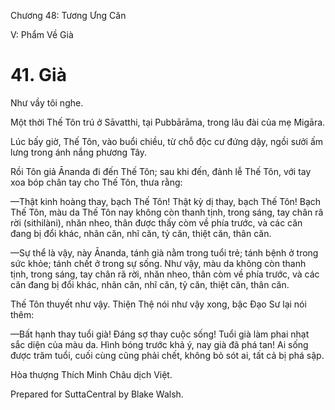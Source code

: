  

Chương 48: Tương Ưng Căn

V: Phẩm Về Già

# 41\. Già

Như vầy tôi nghe.

Một thời Thế Tôn trú ở Sāvatthi, tại Pubbārāma, trong lâu đài của mẹ Migāra.

Lúc bấy giờ, Thế Tôn, vào buổi chiều, từ chỗ độc cư đứng dậy, ngồi sưởi ấm lưng trong ánh nắng phương Tây.

Rồi Tôn giả Ānanda đi đến Thế Tôn; sau khi đến, đảnh lễ Thế Tôn, với tay xoa bóp chân tay cho Thế Tôn, thưa rằng:

—Thật kinh hoàng thay, bạch Thế Tôn! Thật kỳ dị thay, bạch Thế Tôn! Bạch Thế Tôn, màu da Thế Tôn nay không còn thanh tịnh, trong sáng, tay chân rã rời (sithilàni), nhăn nheo, thân được thấy còm về phía trước, và các căn đang bị đổi khác, nhãn căn, nhĩ căn, tỷ căn, thiệt căn, thân căn.

—Sự thể là vậy, này Ānanda, tánh già nằm trong tuổi trẻ; tánh bệnh ở trong sức khỏe; tánh chết ở trong sự sống. Như vậy, màu da không còn thanh tịnh, trong sáng, tay chân rã rời, nhăn nheo, thân còm về phía trước, và các căn đang bị đổi khác, nhãn căn, nhĩ căn, tỷ căn, thiệt căn, thân căn.

Thế Tôn thuyết như vậy. Thiện Thệ nói như vậy xong, bậc Ðạo Sư lại nói thêm:

—Bất hạnh thay tuổi già! Ðáng sợ thay cuộc sống! Tuổi già làm phai nhạt sắc diện của màu da. Hình bóng trước khả ý, nay già đã phá tan! Ai sống được trăm tuổi, cuối cùng cũng phải chết, không bỏ sót ai, tất cả bị phá sập.

Hòa thượng Thích Minh Châu dịch Việt.

Prepared for SuttaCentral by Blake Walsh.
